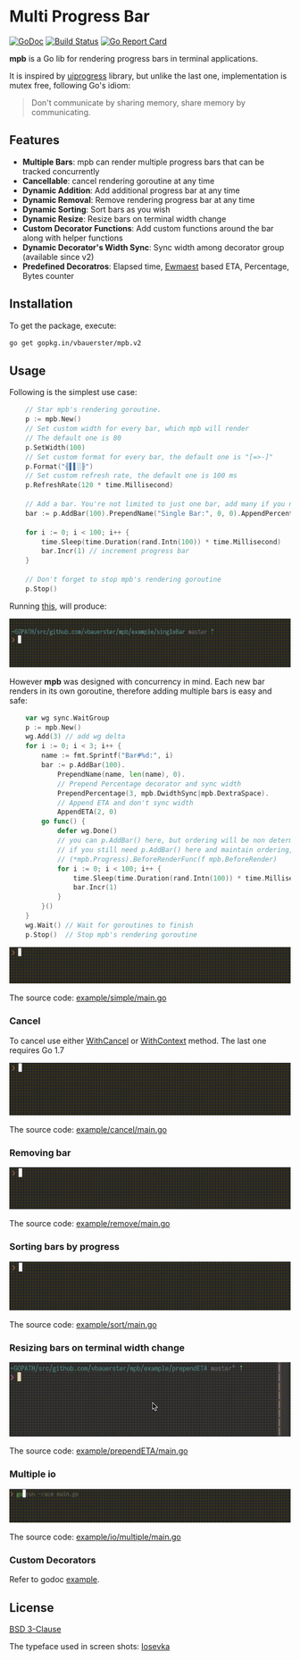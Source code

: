 # Multi Progress Bar

[![GoDoc](https://godoc.org/github.com/vbauerster/mpb?status.svg)](https://godoc.org/github.com/vbauerster/mpb) [![Build Status](https://travis-ci.org/vbauerster/mpb.svg?branch=master)](https://travis-ci.org/vbauerster/mpb) [![Go Report Card](https://goreportcard.com/badge/github.com/vbauerster/mpb)](https://goreportcard.com/report/github.com/vbauerster/mpb)

**mpb** is a Go lib for rendering progress bars in terminal applications.

It is inspired by [uiprogress](https://github.com/gosuri/uiprogress) library,
but unlike the last one, implementation is mutex free, following Go's idiom:

> Don't communicate by sharing memory, share memory by communicating.

## Features

* __Multiple Bars__: mpb can render multiple progress bars that can be tracked concurrently
* __Cancellable__: cancel rendering goroutine at any time
* __Dynamic Addition__:  Add additional progress bar at any time
* __Dynamic Removal__:  Remove rendering progress bar at any time
* __Dynamic Sorting__:  Sort bars as you wish
* __Dynamic Resize__:  Resize bars on terminal width change
* __Custom Decorator Functions__: Add custom functions around the bar along with helper functions
* __Dynamic Decorator's Width Sync__:  Sync width among decorator group (available since v2)
* __Predefined Decoratros__: Elapsed time, [Ewmaest](https://github.com/dgryski/trifles/tree/master/ewmaest) based ETA, Percentage, Bytes counter

## Installation

To get the package, execute:

```sh
go get gopkg.in/vbauerster/mpb.v2
```

## Usage

Following is the simplest use case:

```go
	// Star mpb's rendering goroutine.
	p := mpb.New()
	// Set custom width for every bar, which mpb will render
	// The default one is 80
	p.SetWidth(100)
	// Set custom format for every bar, the default one is "[=>-]"
	p.Format("╢▌▌░╟")
	// Set custom refresh rate, the default one is 100 ms
	p.RefreshRate(120 * time.Millisecond)

	// Add a bar. You're not limited to just one bar, add many if you need.
	bar := p.AddBar(100).PrependName("Single Bar:", 0, 0).AppendPercentage(5, 0)

	for i := 0; i < 100; i++ {
		time.Sleep(time.Duration(rand.Intn(100)) * time.Millisecond)
		bar.Incr(1) // increment progress bar
	}

	// Don't forget to stop mpb's rendering goroutine
	p.Stop()
```

Running [this](example/singleBar/main.go), will produce:

![gif](example/gifs/single.gif)

However **mpb** was designed with concurrency in mind. Each new bar renders in its
own goroutine, therefore adding multiple bars is easy and safe:

```go
	var wg sync.WaitGroup
	p := mpb.New()
	wg.Add(3) // add wg delta
	for i := 0; i < 3; i++ {
		name := fmt.Sprintf("Bar#%d:", i)
		bar := p.AddBar(100).
			PrependName(name, len(name), 0).
			// Prepend Percentage decorator and sync width
			PrependPercentage(3, mpb.DwidthSync|mpb.DextraSpace).
			// Append ETA and don't sync width
			AppendETA(2, 0)
		go func() {
			defer wg.Done()
			// you can p.AddBar() here, but ordering will be non deterministic
			// if you still need p.AddBar() here and maintain ordering, use
			// (*mpb.Progress).BeforeRenderFunc(f mpb.BeforeRender)
			for i := 0; i < 100; i++ {
				time.Sleep(time.Duration(rand.Intn(100)) * time.Millisecond)
				bar.Incr(1)
			}
		}()
	}
	wg.Wait() // Wait for goroutines to finish
	p.Stop()  // Stop mpb's rendering goroutine
```

![simple.gif](example/gifs/simple.gif)

The source code: [example/simple/main.go](example/simple/main.go)

### Cancel

To cancel use either
[WithCancel](https://godoc.org/github.com/vbauerster/mpb#Progress.WithCancel) or
[WithContext](https://godoc.org/github.com/vbauerster/mpb#Progress.WithContext)
method. The last one requires Go 1.7

![cancel.gif](example/gifs/cancel.gif)

The source code: [example/cancel/main.go](example/cancel/main.go)

### Removing bar

![remove.gif](example/gifs/remove.gif)

The source code: [example/remove/main.go](example/remove/main.go)

### Sorting bars by progress

![sort.gif](example/gifs/sort.gif)

The source code: [example/sort/main.go](example/sort/main.go)

### Resizing bars on terminal width change

![resize.gif](example/gifs/resize.gif)

The source code: [example/prependETA/main.go](example/prependETA/main.go)

### Multiple io

![io-multiple.gif](example/gifs/io-multiple.gif)

The source code: [example/io/multiple/main.go](example/io/multiple/main.go)

### Custom Decorators

Refer to godoc [example](https://godoc.org/github.com/vbauerster/mpb#example-Bar-PrependFunc).

## License

[BSD 3-Clause](https://opensource.org/licenses/BSD-3-Clause)

The typeface used in screen shots: [Iosevka](https://be5invis.github.io/Iosevka)
